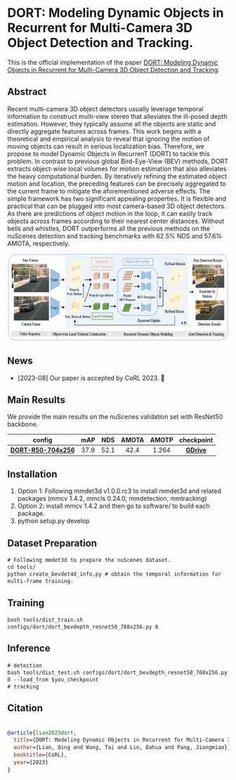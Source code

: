 <h1>DORT: Modeling Dynamic Objects in Recurrent for Multi-Camera 3D Object Detection and Tracking.</h1>


This is the official implementation of the paper [DORT: Modeling Dynamic Objects in Recurrent for Multi-Camera 3D Object Detection and Tracking](https://arxiv.org/abs/2303.16628).

## Abstract

Recent multi-camera 3D object detectors usually leverage temporal information to construct multi-view stereo that alleviates the ill-posed depth estimation. However, they typically assume all the objects are static and directly aggregate features across frames. This work begins with a theoretical and empirical analysis to reveal that ignoring the motion of moving objects can result in serious localization bias. Therefore, we propose to model Dynamic Objects in RecurrenT (DORT) to tackle this problem. 
In contrast to previous global Bird-Eye-View (BEV) methods, DORT extracts object-wise local volumes for motion estimation that also alleviates the heavy computational burden. By iteratively refining the estimated object motion and location, the preceding features can be precisely aggregated to the current frame to mitigate the aforementioned adverse effects. The simple framework has two significant appealing properties. It is flexible and practical that can be plugged into most camera-based 3D object detectors. As there are predictions of object motion in the loop, it can easily track objects across frames according to their nearest center distances. Without bells and whistles, DORT outperforms all the previous methods on the nuScenes detection and tracking benchmarks with 62.5\% NDS and 57.6\% AMOTA, respectively.

<p align="center">
  <img src="./figs/overview.png" height="200" />
</p>


## News
- [2023-08] Our paper is accepted by CoRL 2023. &#x1F389;

## Main Results

We provide the main results on the nuScenes validation set with ResNet50 backbone.
<p align="center">

| config            | mAP      | NDS     | AMOTA     | AMOTP     |  checkpoint |
|:--------:|:----------:|:---------:|:--------:|:--------:|:--------:|
| [**DORT-R50-704x256**](./configs/dort/dort_bevdepth_resnet50_768x256.py)   | 37.9     | 52.1    | 42.4    | 1.264 | [**GDrive**]()  |
</p>




## Installation
1. Option 1: Following mmdet3d v1.0.0.rc3 to install mmdet3d and related packages (mmcv 1.4.2, mmcls 0.24.0, mmdetection, mmtracking)
2. Option 2: install mmcv 1.4.2 and then go to software/ to build each package.
3. python setup.py develop

## Dataset Preparation
```
# Following mmdet3d to prepare the nuScenes dataset.
cd tools/
python create_bevdet4d_info.py # obtain the temporal information for multi-frame training.
```
## Training
```
bash tools/dist_train.sh configs/dort/dort_bevdepth_resnet50_768x256.py 8
```

## Inference
```
# detection
bash tools/dist_test.sh configs/dort/dort_bevdepth_resnet50_768x256.py 8 --load_from $you_checkpoint
# tracking
```

## Citation

```bibtex

@article{lian2023dort,
  title={DORT: Modeling Dynamic Objects in Recurrent for Multi-Camera 3D Object Detection and Tracking},
  author={Lian, Qing and Wang, Tai and Lin, Dahua and Pang, Jiangmiao},
  booktitle={CoRL},
  year={2023}
}
```
